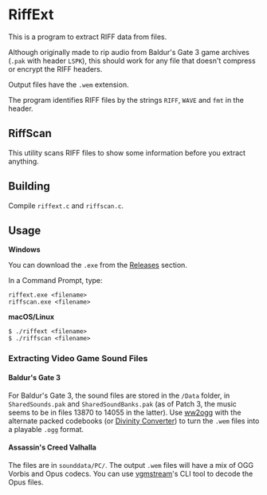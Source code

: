 # RiffExt

This is a program to extract RIFF data from files. 

Although originally made to rip audio from Baldur's Gate 3 game archives (`.pak` with header `LSPK`), this should work for any file that doesn't compress or encrypt the RIFF headers.

Output files have the `.wem` extension. 

The program identifies RIFF files by the strings `RIFF`, `WAVE` and `fmt` in the header.

## RiffScan

This utility scans RIFF files to show some information before you extract anything.

## Building
Compile `riffext.c` and `riffscan.c`. 

## Usage
**Windows**  

You can download the `.exe` from the [Releases](https://github.com/PKBeam/RiffExt/releases/) section.

In a Command Prompt, type:

`riffext.exe <filename>`  
`riffscan.exe <filename>`  

**macOS/Linux**  

`$ ./riffext <filename>`  
`$ ./riffscan <filename>`  

### Extracting Video Game Sound Files

#### Baldur's Gate 3

For Baldur's Gate 3, the sound files are stored in the `/Data` folder, in `SharedSounds.pak` and `SharedSoundBanks.pak` (as of Patch 3, the music seems to be in files 13870 to 14055 in the latter).
  Use [ww2ogg](https://github.com/hcs64/ww2ogg) with the alternate packed codebooks (or [Divinity Converter](https://steamcommunity.com/sharedfiles/filedetails/?id=297292305)) to turn the `.wem` files into a playable `.ogg` format.

#### Assassin's Creed Valhalla

The files are in `sounddata/PC/`.
The output `.wem` files will have a mix of OGG Vorbis and Opus codecs. You can use [vgmstream](https://github.com/vgmstream/vgmstream)'s CLI tool to decode the Opus files.
